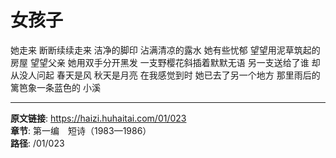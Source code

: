 # 女孩子

她走来
断断续续走来
洁净的脚印
沾满清凉的露水
她有些忧郁
望望用泥草筑起的房屋
望望父亲
她用双手分开黑发
一支野樱花斜插着默默无语
另一支送给了谁
却从没人问起
春天是风
秋天是月亮
在我感觉到时
她已去了另一个地方
那里雨后的篱笆象一条蓝色的
小溪

---

**原文链接**: https://haizi.huhaitai.com/01/023  
**章节**: 第一编　短诗（1983—1986）  
**路径**: /01/023
